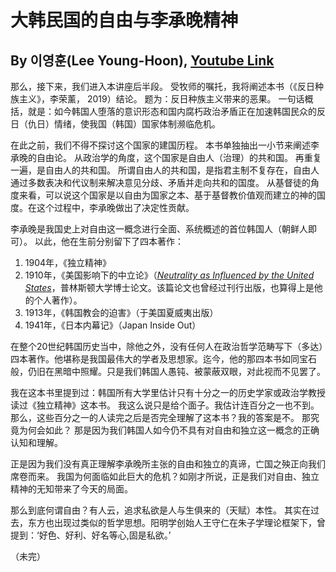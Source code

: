 # 大韩民国的自由与李承晚精神
## By 이영훈(Lee Young-Hoon), [Youtube Link](https://www.youtube.com/watch?v=SPTceqAuhaM&t=996s)


那么，接下来，我们进入本讲座后半段。
受牧师的嘱托，我将阐述本书（《反日种族主义》，李荣薰， 2019）结论。
题为：反日种族主义带来的恶果。
一句话概括，就是：如今韩国人堕落的意识形态和国内腐朽政治矛盾正在加速韩国民众的反日（仇日）情绪，使我国（韩国）国家体制濒临危机。

在此之前，我们不得不探讨这个国家的建国历程。
本书单独抽出一小节来阐述李承晚的自由论。
从政治学的角度，这个国家是自由人（治理）的共和国。
再重复一遍，是自由人的共和国。
所谓自由人的共和国，是指君主制不复存在，自由人通过多数表决和代议制来解决意见分歧、矛盾并走向共和的国度。
从基督徒的角度来看，可以说这个国家是以自由为国家之本、基于基督教价值观而建立的神的国度。在这个过程中，李承晚做出了决定性贡献。

李承晚是我国史上对自由这一概念进行全面、系统概述的首位韩国人（朝鲜人即可）。
以此，他在生前分别留下了四本著作：
1) 1904年，《独立精神》
2) 1910年，《美国影响下的中立论》（[_Neutrality as Influenced by the United States_](https://archive.org/details/neutralityasinf00rheegoog/page/n1)，普林斯顿大学博士论文。该篇论文也曾经过刊行出版，也算得上是他的个人著作）。
3) 1913年，《韩国教会的迫害》（于美国夏威夷出版）
4) 1941年，《日本内幕记》（Japan Inside Out）

在整个20世纪韩国历史当中，除他之外，没有任何人在政治哲学范畴写下（多达）四本著作。他堪称是我国最伟大的学者及思想家。迄今，他的那四本书如同宝石般，仍旧在黑暗中照耀。只是我们韩国人愚钝、被蒙蔽双眼，对此视而不见罢了。

我在这本书里提到过：韩国所有大学里估计只有十分之一的历史学家或政治学教授读过《独立精神》这本书。
我这么说只是给个面子。我估计连百分之一也不到。那么，这些百分之一的人读完之后是否完全理解了这本书？我的答案是不。
那究竟为何会如此？
那是因为我们韩国人如今仍不具有对自由和独立这一概念的正确认知和理解。

正是因为我们没有真正理解李承晚所主张的自由和独立的真谛，亡国之殃正向我们席卷而来。
我国为何面临如此巨大的危机？如刚才所说，正是我们对自由、独立精神的无知带来了今天的局面。

那么到底何谓自由？有人云，追求私欲是人与生俱来的（天赋）本性。
其实在过去，东方也出现过类似的哲学思想。阳明学创始人王守仁在朱子学理论框架下，曾提到：‘好色、好利、好名等心,固是私欲。’




（未完）


